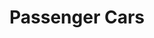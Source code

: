 ---
layout: category
title: Passenger Cars
description: The Pennsylvania Railroad's passenger car fleet.
dir: passenger
---